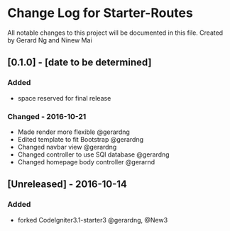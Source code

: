 # Change Log for Starter-Routes
All notable changes to this project will be documented in this file. Created by Gerard Ng and Ninew Mai

## [0.1.0] - [date to be determined]
### Added
- space reserved for final release

### Changed - 2016-10-21 
 - Made render more flexible @gerardng
 - Edited template to fit Bootstrap @gerardng
 - Changed navbar view @gerardng
 - Changed controller to use SQl database @gerardng
 - Changed homepage body controller @gerarnd
 
 
## [Unreleased] - 2016-10-14
### Added
- forked CodeIgniter3.1-starter3 @gerardng, @New3
 

 
